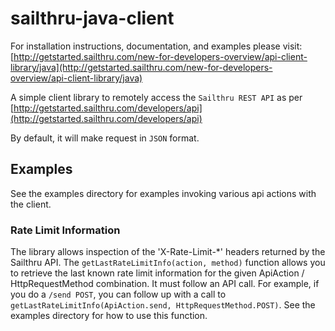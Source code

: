 sailthru-java-client
====================

For installation instructions, documentation, and examples please visit:
[http://getstarted.sailthru.com/new-for-developers-overview/api-client-library/java](http://getstarted.sailthru.com/new-for-developers-overview/api-client-library/java)

A simple client library to remotely access the `Sailthru REST API` as per [http://getstarted.sailthru.com/developers/api](http://getstarted.sailthru.com/developers/api)

By default, it will make request in `JSON` format.

Examples
--------

See the examples directory for examples invoking various api actions with the client.

### Rate Limit Information

The library allows inspection of the 'X-Rate-Limit-*' headers returned by the Sailthru API. The `getLastRateLimitInfo(action, method)` function allows you to retrieve the last known rate limit information for the given ApiAction / HttpRequestMethod combination. It must follow an API call. For example, if you do a `/send POST`, you can follow up with a call to `getLastRateLimitInfo(ApiAction.send, HttpRequestMethod.POST)`. See the examples directory for how to use this function.
